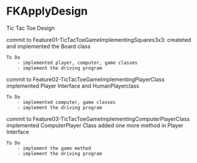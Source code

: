 # FKApplyDesign
Tic Tac Toe Design 


commit to Feature01-TicTacToeGameImplementingSquares3x3:
	createted and implemented the Board class

	To Do
		- implemented player, computer, game classes
		- implement the driving program

commit to Feature02-TicTacToeGameImplementingPlayerClass
	implemented Player Interface and HumanPlayerclass

	To Do
		- implemented computer, game classes
		- implement the driving program

commit to Feature03-TicTacToeGameImplementingComputerPlayerClass
	implemented ComputerPlayer Class
	added one more method in Player Interface

	To Do
		- implement the game method
		- implement the driving program